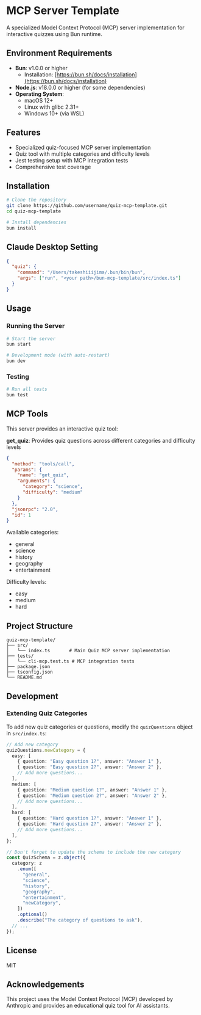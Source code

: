 # MCP Server Template

A specialized Model Context Protocol (MCP) server implementation for interactive quizzes using Bun runtime.

## Environment Requirements

- **Bun**: v1.0.0 or higher
  - Installation: [https://bun.sh/docs/installation](https://bun.sh/docs/installation)
- **Node.js**: v18.0.0 or higher (for some dependencies)
- **Operating System**:
  - macOS 12+
  - Linux with glibc 2.31+
  - Windows 10+ (via WSL)

## Features

- Specialized quiz-focused MCP server implementation
- Quiz tool with multiple categories and difficulty levels
- Jest testing setup with MCP integration tests
- Comprehensive test coverage

## Installation

```bash
# Clone the repository
git clone https://github.com/username/quiz-mcp-template.git
cd quiz-mcp-template

# Install dependencies
bun install
```

## Claude Desktop Setting

```json
{
  "quiz": {
    "command": "/Users/takeshiiijima/.bun/bin/bun",
    "args": ["run", "<your path>/bun-mcp-template/src/index.ts"]
  }
}
```

## Usage

### Running the Server

```bash
# Start the server
bun start

# Development mode (with auto-restart)
bun dev
```

### Testing

```bash
# Run all tests
bun test
```

## MCP Tools

This server provides an interactive quiz tool:

**get_quiz**: Provides quiz questions across different categories and difficulty levels

```json
{
  "method": "tools/call",
  "params": {
    "name": "get_quiz",
    "arguments": {
      "category": "science",
      "difficulty": "medium"
    }
  },
  "jsonrpc": "2.0",
  "id": 1
}
```

Available categories:

- general
- science
- history
- geography
- entertainment

Difficulty levels:

- easy
- medium
- hard

## Project Structure

```
quiz-mcp-template/
├── src/
│   └── index.ts       # Main Quiz MCP server implementation
├── tests/
│   └── cli-mcp.test.ts # MCP integration tests
├── package.json
├── tsconfig.json
└── README.md
```

## Development

### Extending Quiz Categories

To add new quiz categories or questions, modify the `quizQuestions` object in `src/index.ts`:

```typescript
// Add new category
quizQuestions.newCategory = {
  easy: [
    { question: "Easy question 1?", answer: "Answer 1" },
    { question: "Easy question 2?", answer: "Answer 2" },
    // Add more questions...
  ],
  medium: [
    { question: "Medium question 1?", answer: "Answer 1" },
    { question: "Medium question 2?", answer: "Answer 2" },
    // Add more questions...
  ],
  hard: [
    { question: "Hard question 1?", answer: "Answer 1" },
    { question: "Hard question 2?", answer: "Answer 2" },
    // Add more questions...
  ],
};

// Don't forget to update the schema to include the new category
const QuizSchema = z.object({
  category: z
    .enum([
      "general",
      "science",
      "history",
      "geography",
      "entertainment",
      "newCategory",
    ])
    .optional()
    .describe("The category of questions to ask"),
  // ...
});
```

## License

MIT

## Acknowledgements

This project uses the Model Context Protocol (MCP) developed by Anthropic and provides an educational quiz tool for AI assistants.
